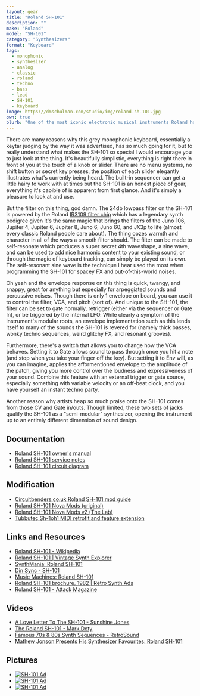 ```yaml
---
layout: gear
title: "Roland SH-101"
description: ""
make: "Roland"
model: "SH-101"
category: "Synthesizers"
format: "Keyboard"
tags: 
  - monophonic
  - synthesizer
  - analog
  - classic
  - roland
  - techno
  - bass
  - lead
  - SH-101
  - keyboard
image: https://dmschulman.com/studio/img/roland-sh-101.jpg
own: true
blurb: "One of the most iconic electronic musical instruments Roland has ever produced. When you hear people talking about the analog synths of yesteryear, how their lack of digital microchips and circuits constitutes some kind of pure electronic soul, it's the buttery smooth sound of the Roland SH-101 that everyone's really alluding to. The warm rubbery bass and tasty leads you can get out of the SH-101, not to mention the weird spacey FX and modulated noises you can make, are legendary in electronic music, especially on techno and house tracks."
---
```

There are many reasons why this grey monophonic keyboard, essentially a keytar judging by the way it was advertised, has so much going for it, but to really understand what makes the SH-101 so special I would encourage you to just look at the thing. It's beautifully simplistic, everything is right there in front of you at the touch of a knob or slider. There are no menu systems, no shift button or secret key presses, the position of each slider elegantly illustrates what's currently being heard. The built-in sequencer can get a little hairy to work with at times but the SH-101 is an honest piece of gear, everything it's capible of is apparent from first glance. And it's simply a pleasure to look at and use.

But the filter on this thing, god damn. The 24db lowpass filter on the SH-101 is powered by the Roland [IR3109 filter chip](http://www.florian-anwander.de/roland_filters/) which has a legendary synth pedigree given it's the same magic that brings the filters of the Juno 106, Jupiter 4, Jupiter 6, Jupiter 8, Juno 6, Juno 60, and JX3p to life (almost every classic Roland people care about). The thing oozes warmth and character in all of the ways a smooth filter should. The filter can be made to self-resonate which produces a super secret 4th waveshape, a sine wave, and can be used to add nice harmonic content to your existing sound, or through the magic of keyboard tracking, can simply be played on its own. The self-resonant sine wave is the technique I hear used the most when programming the SH-101 for spacey FX and out-of-this-world noises.

Oh yeah and the envelope response on this thing is quick, twangy, and snappy, great for anything but especially for arpeggiated sounds and percussive noises. Though there is only 1 envelope on board, you can use it to control the filter, VCA, and pitch (sort of). And unique to the SH-101, the filter can be set to gate normally, retrigger (either via the sequencer or Gate In), or be triggered by the internal LFO. While clearly a symptom of the instrument's modular roots, an envelope implementation such as this lends itself to many of the sounds the SH-101 is revered for (namely thick basses, wonky techno sequences, weird glitchy FX, and resonant grooves).

Furthermore, there's a switch that allows you to change how the VCA behaves. Setting it to Gate allows sound to pass through once you hit a note (and stop when you take your finger off the key). But setting it to Env will, as you can imagine, applies the afformentioned envelope to the amplitude of the patch, giving you more control over the loudness and expressiveness of your sound. Combine this feature with an external trigger or gate source, especially something with variable velocity or an off-beat clock, and you have yourself an instant techno party.

Another reason why artists heap so much praise onto the SH-101 comes from those CV and Gate in/outs. Though limited, these two sets of jacks qualify the SH-101 as a "semi-modular" synthesizer, opening the instrument up to an entirely different dimension of sound design.

<!--
VCO mixer
Key transpose
CV/Gate inputs
Battery power -->

## Documentation
<ul>
  <li>
    <a href="https://dmschulman.com/studio/gear/roland/sh-101/pdf/roland-sh-101-owners-manual.pdf" title="Roland SH-101 owner's manual" target="_blank">Roland SH-101 owner's manual</a>
  </li>
  <li>
    <a href="https://dmschulman.com/studio/gear/roland/sh-101/pdf/roland-sh-101-service-notes.pdf" title="Roland SH-101 service notes" target="_blank">Roland SH-101 service notes</a>
  </li>
  <li>
    <a href="https://dmschulman.com/studio/gear/roland/sh-101/pdf/roland-sh-101-circuit-diagram.pdf" title="Roland SH-101 circuit diagram" target="_blank">Roland SH-101 circuit diagram</a>
  </li>
</ul>

## Modification
<ul>
  <li>
    <a href="https://dmschulman.com/studio/gear/roland/sh-101/pdf/roland-sh-101-circuitbenders-mods.pdf" title="Circuitbenders.co.uk Roland SH-101 mod guide" target="_blank">Circuitbenders.co.uk Roland SH-101 mod guide</a>
  </li>
  <li>
    <a href="https://dmschulman.com/studio/gear/roland/sh-101/pdf/roland-sh-101-original-novamod.pdf" title="Roland SH-101 Nova Mods (original)" target="_blank">Roland SH-101 Nova Mods (original)</a>
  </li>
  <li>
    <a href="https://dmschulman.com/studio/gear/roland/sh-101/pdf/roland-sh-101-novamod-v2.pdf" title="Roland SH-101 Nova Mods v2 (The Lab)" target="_blank">Roland SH-101 Nova Mods v2 (The Lab)</a>
  </li>
  <li>
    <a href="https://tubbutec.de/sh-1oh1/" title="Tubbutec Sh-1oh1 MIDI retrofit and feature extension" target="_blank">Tubbutec Sh-1oh1 MIDI retrofit and feature extension</a>
  </li>
</ul>

## Links and Resources
<ul>
  <li>
    <a href="https://en.wikipedia.org/wiki/Roland_SH-101" title="Roland SH-101 - Wikipedia" target="_blank">Roland SH-101 - Wikipedia</a>
  </li>
  <li>
    <a href="http://www.vintagesynth.com/roland/sh101.php" title="Roland SH-101 | Vintage Synth Explorer" target="_blank">Roland SH-101 | Vintage Synth Explorer</a>
  </li>
  <li>
    <a href="https://www.synthmania.com/sh-101.htm" title="SynthMania: Roland SH-101" target="_blank">SynthMania: Roland SH-101</a>
  </li>
  <li>
    <a href="http://www.dinsync.info/search/label/SH-101/" title="Din Sync - SH-101" target="_blank">Din Sync - SH-101</a>
  </li> 
  <li>
    <a href="http://machines.hyperreal.org/manufacturers/Roland/SH-101/" title="Music Machines: Roland SH-101" target="_blank">Music Machines: Roland SH-101</a>
  </li>
  <li>
    <a href="https://retrosynthads.blogspot.com/2010/09/roland-sh-101-brochure-1982.html" title="Roland SH-101 brochure, 1982 | Retro Synth Ads" target="_blank">Roland SH-101 brochure, 1982 | Retro Synth Ads</a>
  </li>
  <li>
    <a href="https://www.attackmagazine.com/technique/hardware-focus/roland-sh-101/" title="Roland SH-101 - Attack Magazine" target="_blank">Roland SH-101 - Attack Magazine</a>
  </li>
</ul>

## Videos
<ul>
  <li>
    <a href="https://youtu.be/ksU7GwykPXQ" title="A Love Letter To The SH-101 - Sunshine Jones" target="_blank">A Love Letter To The SH-101 - Sunshine Jones</a>
  </li>
  <li>
    <a href="https://youtu.be/zYg7LWq-DBo" title="The Roland SH-101 - Mark Doty" target="_blank">The Roland SH-101 - Mark Doty</a>
  </li>
  <li>
    <a href="https://youtu.be/wz3oUZfVoIg" title="Famous 70s & 80s Synth Sequences - RetroSound" target="_blank">Famous 70s & 80s Synth Sequences - RetroSound</a>
  </li>
  <li>
    <a href="https://youtu.be/OC_g_hDGTcM" title="Mathew Jonson Presents His Synthesizer Favourites: Roland SH-101" target="_blank">Mathew Jonson Presents His Synthesizer Favourites: Roland SH-101</a>
  </li>
</ul>

## Pictures

<ul>
  <li>
    <a href="https://dmschulman.com/studio/gear/roland/sh-101/img/roland-sh-101-ad-gray.jpg" title="SH-101 Ad" target="_blank">
      <img src="https://dmschulman.com/studio/gear/roland/sh-101/img/roland-sh-101-ad-gray.jpg" alt="SH-101 Ad">
    </a>
  </li>
  <li>
    <a href="https://dmschulman.com/studio/gear/roland/sh-101/img/roland-sh-101-ad-blue.jpg" title="SH-101 Ad" target="_blank">
      <img src="https://dmschulman.com/studio/gear/roland/sh-101/img/roland-sh-101-ad-blue.jpg" alt="SH-101 Ad">
    </a>
  </li>
  <li>
    <a href="https://dmschulman.com/studio/gear/roland/sh-101/img/roland-sh-101-ad-red.jpg" title="SH-101 Ad" target="_blank">
      <img src="https://dmschulman.com/studio/gear/roland/sh-101/img/roland-sh-101-ad-red.jpg" alt="SH-101 Ad">
    </a>
  </li>
</ul>
